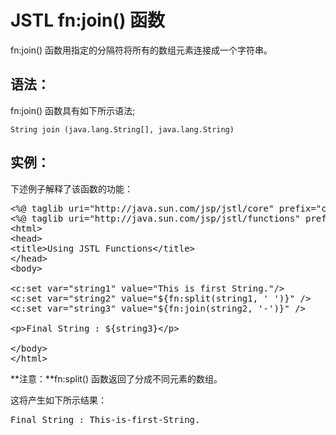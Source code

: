 # JSTL fn:join() 函数

fn:join() 函数用指定的分隔符将所有的数组元素连接成一个字符串。

## 语法：

fn:join() 函数具有如下所示语法;

``` 
String join (java.lang.String[], java.lang.String)
``` 

## 实例：

下述例子解释了该函数的功能：

<pre class="prettyprint notranslate tryit">
&lt;%@ taglib uri="http://java.sun.com/jsp/jstl/core" prefix="c" %&gt;
&lt;%@ taglib uri="http://java.sun.com/jsp/jstl/functions" prefix="fn" %&gt;
&lt;html&gt;
&lt;head&gt;
&lt;title&gt;Using JSTL Functions&lt;/title&gt;
&lt;/head&gt;
&lt;body&gt;

&lt;c:set var="string1" value="This is first String."/&gt;
&lt;c:set var="string2" value="${fn:split(string1, ' ')}" /&gt;
&lt;c:set var="string3" value="${fn:join(string2, '-')}" /&gt;

&lt;p&gt;Final String : ${string3}&lt;/p&gt;

&lt;/body&gt;
&lt;/html&gt;
</pre>

**注意：**fn:split() 函数返回了分成不同元素的数组。

这将产生如下所示结果：

<pre class="result notranslate">
Final String : This-is-first-String.
</pre>


